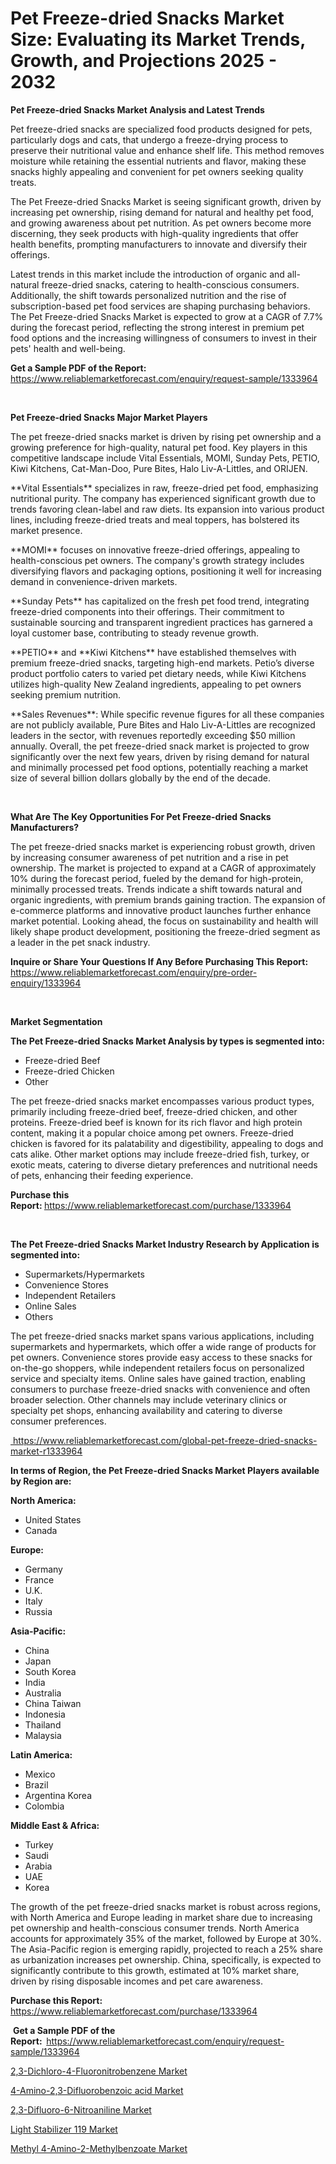 <p><h1>Pet Freeze-dried Snacks Market Size: Evaluating its Market Trends, Growth, and Projections 2025 - 2032</h1></p><p><strong>Pet Freeze-dried Snacks Market Analysis and Latest Trends</strong></p>
<p><p>Pet freeze-dried snacks are specialized food products designed for pets, particularly dogs and cats, that undergo a freeze-drying process to preserve their nutritional value and enhance shelf life. This method removes moisture while retaining the essential nutrients and flavor, making these snacks highly appealing and convenient for pet owners seeking quality treats.</p><p>The Pet Freeze-dried Snacks Market is seeing significant growth, driven by increasing pet ownership, rising demand for natural and healthy pet food, and growing awareness about pet nutrition. As pet owners become more discerning, they seek products with high-quality ingredients that offer health benefits, prompting manufacturers to innovate and diversify their offerings.</p><p>Latest trends in this market include the introduction of organic and all-natural freeze-dried snacks, catering to health-conscious consumers. Additionally, the shift towards personalized nutrition and the rise of subscription-based pet food services are shaping purchasing behaviors. The Pet Freeze-dried Snacks Market is expected to grow at a CAGR of 7.7% during the forecast period, reflecting the strong interest in premium pet food options and the increasing willingness of consumers to invest in their pets' health and well-being.</p></p>
<p><strong>Get a Sample PDF of the Report:&nbsp;</strong> <a href="https://www.reliablemarketforecast.com/enquiry/request-sample/1333964?utm_campaign=1875&utm_medium=2&utm_source=Github&utm_content=ia&utm_term=24032025&utm_id=pet-freeze-dried-snacks">https://www.reliablemarketforecast.com/enquiry/request-sample/1333964</a></p>
<p>&nbsp;</p>
<p><strong>Pet Freeze-dried Snacks Major Market Players</strong></p>
<p><p>The pet freeze-dried snacks market is driven by rising pet ownership and a growing preference for high-quality, natural pet food. Key players in this competitive landscape include Vital Essentials, MOMI, Sunday Pets, PETIO, Kiwi Kitchens, Cat-Man-Doo, Pure Bites, Halo Liv-A-Littles, and ORIJEN.</p><p>**Vital Essentials** specializes in raw, freeze-dried pet food, emphasizing nutritional purity. The company has experienced significant growth due to trends favoring clean-label and raw diets. Its expansion into various product lines, including freeze-dried treats and meal toppers, has bolstered its market presence.</p><p>**MOMI** focuses on innovative freeze-dried offerings, appealing to health-conscious pet owners. The company's growth strategy includes diversifying flavors and packaging options, positioning it well for increasing demand in convenience-driven markets.</p><p>**Sunday Pets** has capitalized on the fresh pet food trend, integrating freeze-dried components into their offerings. Their commitment to sustainable sourcing and transparent ingredient practices has garnered a loyal customer base, contributing to steady revenue growth.</p><p>**PETIO** and **Kiwi Kitchens** have established themselves with premium freeze-dried snacks, targeting high-end markets. Petio’s diverse product portfolio caters to varied pet dietary needs, while Kiwi Kitchens utilizes high-quality New Zealand ingredients, appealing to pet owners seeking premium nutrition.</p><p>**Sales Revenues**: While specific revenue figures for all these companies are not publicly available, Pure Bites and Halo Liv-A-Littles are recognized leaders in the sector, with revenues reportedly exceeding $50 million annually. Overall, the pet freeze-dried snack market is projected to grow significantly over the next few years, driven by rising demand for natural and minimally processed pet food options, potentially reaching a market size of several billion dollars globally by the end of the decade.</p></p>
<p>&nbsp;</p>
<p><strong>What Are The Key Opportunities For Pet Freeze-dried Snacks Manufacturers?</strong></p>
<p><p>The pet freeze-dried snacks market is experiencing robust growth, driven by increasing consumer awareness of pet nutrition and a rise in pet ownership. The market is projected to expand at a CAGR of approximately 10% during the forecast period, fueled by the demand for high-protein, minimally processed treats. Trends indicate a shift towards natural and organic ingredients, with premium brands gaining traction. The expansion of e-commerce platforms and innovative product launches further enhance market potential. Looking ahead, the focus on sustainability and health will likely shape product development, positioning the freeze-dried segment as a leader in the pet snack industry.</p></p>
<p><strong>Inquire or Share Your Questions If Any Before Purchasing This Report:</strong> <a href="https://www.reliablemarketforecast.com/enquiry/pre-order-enquiry/1333964?utm_campaign=1875&utm_medium=2&utm_source=Github&utm_content=ia&utm_term=24032025&utm_id=pet-freeze-dried-snacks">https://www.reliablemarketforecast.com/enquiry/pre-order-enquiry/1333964</a></p>
<p>&nbsp;</p>
<p><strong>Market Segmentation</strong></p>
<p><strong>The Pet Freeze-dried Snacks Market Analysis by types is segmented into:</strong></p>
<p><ul><li>Freeze-dried Beef</li><li>Freeze-dried Chicken</li><li>Other</li></ul></p>
<p><p>The pet freeze-dried snacks market encompasses various product types, primarily including freeze-dried beef, freeze-dried chicken, and other proteins. Freeze-dried beef is known for its rich flavor and high protein content, making it a popular choice among pet owners. Freeze-dried chicken is favored for its palatability and digestibility, appealing to dogs and cats alike. Other market options may include freeze-dried fish, turkey, or exotic meats, catering to diverse dietary preferences and nutritional needs of pets, enhancing their feeding experience.</p></p>
<p><strong>Purchase this Report:&nbsp;</strong><a href="https://www.reliablemarketforecast.com/purchase/1333964?utm_campaign=1875&utm_medium=2&utm_source=Github&utm_content=ia&utm_term=24032025&utm_id=pet-freeze-dried-snacks">https://www.reliablemarketforecast.com/purchase/1333964</a></p>
<p>&nbsp;</p>
<p><strong>The Pet Freeze-dried Snacks Market Industry Research by Application is segmented into:</strong></p>
<p><ul><li>Supermarkets/Hypermarkets</li><li>Convenience Stores</li><li>Independent Retailers</li><li>Online Sales</li><li>Others</li></ul></p>
<p><p>The pet freeze-dried snacks market spans various applications, including supermarkets and hypermarkets, which offer a wide range of products for pet owners. Convenience stores provide easy access to these snacks for on-the-go shoppers, while independent retailers focus on personalized service and specialty items. Online sales have gained traction, enabling consumers to purchase freeze-dried snacks with convenience and often broader selection. Other channels may include veterinary clinics or specialty pet shops, enhancing availability and catering to diverse consumer preferences.</p></p>
<p><a href="https://www.reliablemarketforecast.com/global-pet-freeze-dried-snacks-market-r1333964?utm_campaign=1875&utm_medium=2&utm_source=Github&utm_content=ia&utm_term=24032025&utm_id=pet-freeze-dried-snacks">&nbsp;https://www.reliablemarketforecast.com/global-pet-freeze-dried-snacks-market-r1333964</a></p>
<p><strong>In terms of Region, the Pet Freeze-dried Snacks Market Players available by Region are:</strong></p>
<p>
    <p> <strong> North America: </strong>
        <ul>
            <li>United States</li>
            <li>Canada</li>
        </ul>
        </p> 
    <p> <strong> Europe: </strong>
        <ul>
            <li>Germany</li>
            <li>France</li>
            <li>U.K.</li>
            <li>Italy</li>
            <li>Russia</li>
        </ul>
        </p> 
    <p> <strong> Asia-Pacific: </strong>
        <ul>
            <li>China</li>
            <li>Japan</li>
            <li>South Korea</li>
            <li>India</li>
            <li>Australia</li>
            <li>China Taiwan</li>
            <li>Indonesia</li>
            <li>Thailand</li>
            <li>Malaysia</li>
        </ul>
        </p> 
    <p> <strong> Latin America: </strong>
        <ul>
            <li>Mexico</li>
            <li>Brazil</li>
            <li>Argentina Korea</li>
            <li>Colombia</li>
        </ul>
        </p> 
    <p> <strong> Middle East & Africa: </strong>
        <ul>
            <li>Turkey</li>
            <li>Saudi</li>
            <li>Arabia</li>
            <li>UAE</li>
            <li>Korea</li>
        </ul>
    </p>
    </p>
<p><p>The growth of the pet freeze-dried snacks market is robust across regions, with North America and Europe leading in market share due to increasing pet ownership and health-conscious consumer trends. North America accounts for approximately 35% of the market, followed by Europe at 30%. The Asia-Pacific region is emerging rapidly, projected to reach a 25% share as urbanization increases pet ownership. China, specifically, is expected to significantly contribute to this growth, estimated at 10% market share, driven by rising disposable incomes and pet care awareness.</p></p>
<p><strong>Purchase this Report: </strong><a href="https://www.reliablemarketforecast.com/purchase/1333964?utm_campaign=1875&utm_medium=2&utm_source=Github&utm_content=ia&utm_term=24032025&utm_id=pet-freeze-dried-snacks">https://www.reliablemarketforecast.com/purchase/1333964</a></p>
<p>&nbsp;<strong>Get a Sample PDF of the Report:&nbsp;&nbsp;</strong><a href="https://www.reliablemarketforecast.com/enquiry/request-sample/1333964?utm_campaign=1875&utm_medium=2&utm_source=Github&utm_content=ia&utm_term=24032025&utm_id=pet-freeze-dried-snacks">https://www.reliablemarketforecast.com/enquiry/request-sample/1333964</a></p>
<p><strong></strong></p>
<p><p><a href="https://github.com/ziringebrur1/Market-Research-Report-List-1/blob/main/23-dichloro-4-fluoronitrobenzene-market.md?utm_campaign=1875&utm_medium=2&utm_source=Github&utm_content=ia&utm_term=24032025&utm_id=pet-freeze-dried-snacks">2,3-Dichloro-4-Fluoronitrobenzene Market</a></p><p><a href="https://github.com/sitarzerpa3d/Market-Research-Report-List-1/blob/main/4-amino-23-difluorobenzoic-acid-market.md?utm_campaign=1875&utm_medium=2&utm_source=Github&utm_content=ia&utm_term=24032025&utm_id=pet-freeze-dried-snacks">4-Amino-2,3-Difluorobenzoic acid Market</a></p><p><a href="https://github.com/kevoncesya4j/Market-Research-Report-List-1/blob/main/23-difluoro-6-nitroaniline-market.md?utm_campaign=1875&utm_medium=2&utm_source=Github&utm_content=ia&utm_term=24032025&utm_id=pet-freeze-dried-snacks">2,3-Difluoro-6-Nitroaniline Market</a></p><p><a href="https://github.com/rentzszaszjn/Market-Research-Report-List-1/blob/main/light-stabilizer-119-market.md?utm_campaign=1875&utm_medium=2&utm_source=Github&utm_content=ia&utm_term=24032025&utm_id=pet-freeze-dried-snacks">Light Stabilizer 119 Market</a></p><p><a href="https://github.com/perbetpereir/Market-Research-Report-List-1/blob/main/methyl-4-amino-2-methylbenzoate-market.md?utm_campaign=1875&utm_medium=2&utm_source=Github&utm_content=ia&utm_term=24032025&utm_id=pet-freeze-dried-snacks">Methyl 4-Amino-2-Methylbenzoate Market</a></p></p>